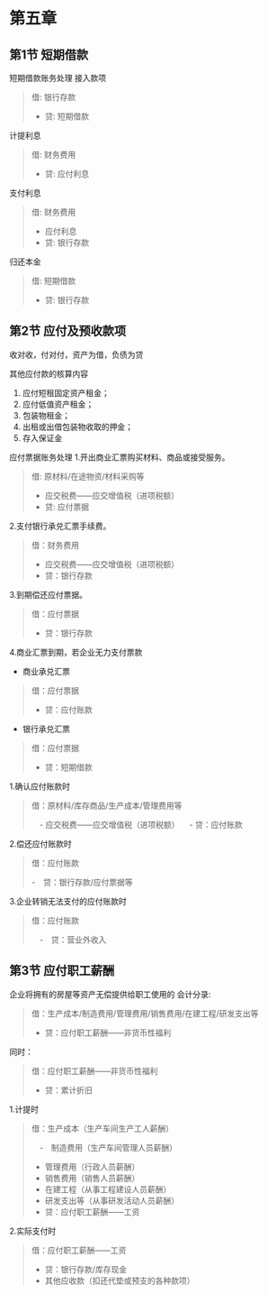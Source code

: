 # 第五章
## 第1节 短期借款

短期借款账务处理
接入款项
 > 借: 银行存款
 > - 贷: 短期借款
 
计提利息
 > 借: 财务费用
 > - 贷: 应付利息

支付利息
 > 借:  财务费用
 > - 应付利息
 > - 贷: 银行存款

归还本金
 > 借: 短期借款
 > - 贷: 银行存款
 


## 第2节 应付及预收款项

收对收，付对付，资产为借，负债为贷

其他应付款的核算内容
 1. 应付短租固定资产租金；
 2. 应付低值资产租金；
 3. 包装物租金；
 4. 出租或出借包装物收取的押金；
 5. 存入保证金

应付票据账务处理
 1.开出商业汇票购买材料、商品或接受服务。
 > 借: 原材料/在途物资/材料采购等
 > - 应交税费——应交增值税（进项税额）
 > - 贷: 应付票据

 2.支付银行承兑汇票手续费。
 > 借：财务费用
 > - 应交税费——应交增值税（进项税额）
 > - 贷：银行存款

 3.到期偿还应付票据。
 > 借：应付票据
 > - 贷：银行存款

 4.商业汇票到期，若企业无力支付票款
  - 商业承兑汇票
  > 借：应付票据
  > - 贷：应付账款

  - 银行承兑汇票
  > 借：应付票据
  > - 贷：短期借款

1.确认应付账款时
> 借：原材料/库存商品/生产成本/管理费用等
>
> - 应交税费——应交增值税（进项税额）
> - 贷：应付账款

2.偿还应付账款时
> 借：应付账款
>
> - 贷：银行存款/应付票据等

3.企业转销无法支付的应付账款时
> 借：应付账款
>
> - 贷：营业外收入

## 第3节 应付职工薪酬

企业将拥有的房屋等资产无偿提供给职工使用的
会计分录:
> 借：生产成本/制造费用/管理费用/销售费用/在建工程/研发支出等
> - 贷：应付职工薪酬——非货币性福利

同时：

> 借：应付职工薪酬——非货币性福利
> - 贷：累计折旧


1.计提时
> 借：生产成本（生产车间生产工人薪酬）
>
> - 制造费用（生产车间管理人员薪酬）
> - 管理费用（行政人员薪酬）
> - 销售费用（销售人员薪酬）
> - 在建工程（从事工程建设人员薪酬）
> - 研发支出等（从事研发活动人员薪酬）
> - 贷：应付职工薪酬——工资

2.实际支付时

> 借：应付职工薪酬——工资
> - 贷：银行存款/库存现金
> - 其他应收款（扣还代垫或预支的各种款项）
